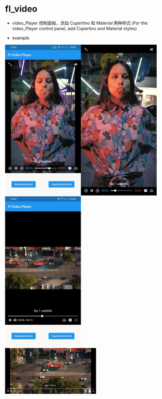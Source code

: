 # fl_video

- video_Player 控制面板，添加 Cupertino 和 Material 两种样式 (For the video_Player control panel, add Cupertino
  and Material styles)

- example

<img src="https://github.com/Wayaer/fl_video/blob/main/assets/cupertino.jpg" width="250px"><img src="https://github.com/Wayaer/fl_video/blob/main/assets/cupertino_full.jpg" width="250px"><img src="https://github.com/Wayaer/fl_video/blob/main/assets/material.jpg" width="250px">
<img src="https://github.com/Wayaer/fl_video/blob/main/assets/material_full.jpg" width="300px">
